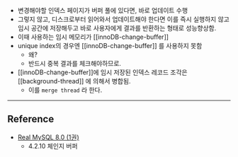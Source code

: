 - 변경해야할 인덱스 페이지가 버퍼 풀에 있다면, 바로 업데이트 수행
- 그렇지 않고, 디스크로부터 읽어와서 업데이트해야 한다면 이를 즉시 실행하지 않고 임시 공간에 저장해두고 바로 사용자에게 결과를 반환하는 형태로 성능향상함.
- 이때 사용하는 임시 메모리가 [[innoDB-change-buffer]] 
- unique index의 경우엔 [[innoDB-change-buffer]] 를 사용하지 못함 
	- 왜? 
	- 반드시 중복 결과를 체크해야하므로.
- [[innoDB-change-buffer]]에 임시 저장된 인덱스 레코드 조각은 [[background-thread]] 에 의해서 병합됨.
	- 이를 `merge thread` 라 한다.

--- 
## Reference
- [Real MySQL 8.0 (1권)](https://product.kyobobook.co.kr/detail/S000001766482)
	- 4.2.10 체인지 버퍼